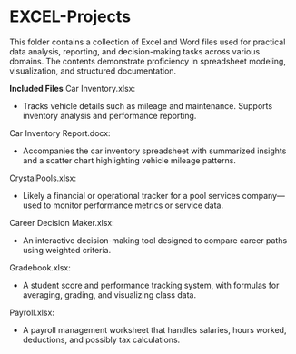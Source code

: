 # EXCEL-Projects
This folder contains a collection of Excel and Word files used for practical data analysis, reporting, and decision-making tasks across various domains. The contents demonstrate proficiency in spreadsheet modeling, visualization, and structured documentation.

**Included Files**
Car Inventory.xlsx: 
* Tracks vehicle details such as mileage and maintenance. Supports inventory analysis and performance reporting.

Car Inventory Report.docx: 
* Accompanies the car inventory spreadsheet with summarized insights and a scatter chart highlighting vehicle mileage patterns.

CrystalPools.xlsx: 
* Likely a financial or operational tracker for a pool services company—used to monitor performance metrics or service data.

Career Decision Maker.xlsx: 
* An interactive decision-making tool designed to compare career paths using weighted criteria.

Gradebook.xlsx: 
* A student score and performance tracking system, with formulas for averaging, grading, and visualizing class data.

Payroll.xlsx: 
* A payroll management worksheet that handles salaries, hours worked, deductions, and possibly tax calculations.

